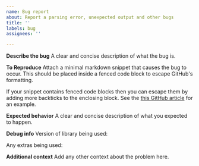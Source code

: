 ```yaml
---
name: Bug report
about: Report a parsing error, unexpected output and other bugs
title: ''
labels: bug
assignees: ''

---
```


**Describe the bug**
A clear and concise description of what the bug is.

**To Reproduce**
Attach a minimal markdown snippet that causes the bug to occur. This should be placed inside a fenced code block to escape GitHub's formatting.

If your snippet contains fenced code blocks then you can escape them by adding more backticks to the enclosing block. See the [this GitHub article](https://docs.github.com/en/get-started/writing-on-github/working-with-advanced-formatting/creating-and-highlighting-code-blocks#fenced-code-blocks) for an example.

**Expected behavior**
A clear and concise description of what you expected to happen.

**Debug info**
Version of library being used:

Any extras being used:

**Additional context**
Add any other context about the problem here.

